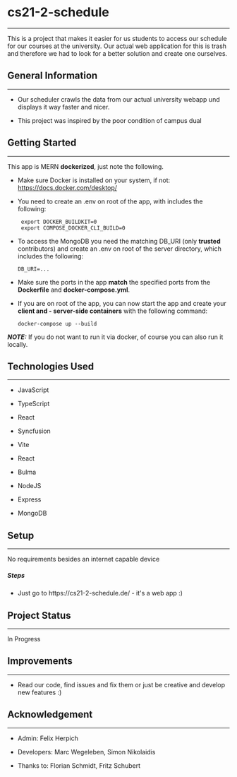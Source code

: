 <h1>cs21-2-schedule</h1>
<hr><p>This is a project that makes it easier for us students to access our schedule for our courses at the university. Our actual web application for this is trash and therefore we had to look for a better solution and create one ourselves.</p>
<h2>General Information</h2>
<hr><ul>
<li>Our scheduler crawls the data from our actual university webapp und displays it way faster and nicer.</li>
</ul><ul>
<li>This project was inspired by the poor condition of campus dual</li>
</ul>

## Getting Started

---
This app is MERN **dockerized**, just note the following.

- Make sure Docker is installed on your system, if not: https://docs.docker.com/desktop/

- You need to create an .env on root of the app, with includes the following:
     ```   
      export DOCKER_BUILDKIT=0
      export COMPOSE_DOCKER_CLI_BUILD=0
     ```     
- To access the MongoDB you need the matching DB_URI (only **trusted** contributors) and create an .env on root of the server directory, which includes the following:
     ```   
    DB_URI=...
     ```     
- Make sure the ports in the app **match** the specified ports from the **Dockerfile** and **docker-compose.yml**.

- If you are on root of the app, you can now start the app and create your **client and - server-side containers** with the following command:
     ```   
     docker-compose up --build
     ```     
**_NOTE:_** If you do not want to run it via docker, of course you can also run it locally.

<h2>Technologies Used</h2>
<hr><ul>
<li>JavaScript</li>
</ul><ul>
<li>TypeScript</li>
</ul><ul>
<li>React</li>
</ul><ul>
<li>Syncfusion</li>
</ul><ul>
<li>Vite</li>
</ul><ul>
<li>React</li>
</ul><ul>
<li>Bulma</li>
</ul><ul>
<li>NodeJS</li>
</ul><ul>
<li>Express</li>
</ul><ul>
<li>MongoDB</li>
</ul><h2>Setup</h2>
<hr><p>No requirements besides an internet capable device</p><h5>Steps</h5><ul>
<li>Just go to https://cs21-2-schedule.de/ - it's a web app :)</li>
</ul><h2>Project Status</h2>
<hr><p>In Progress</p><h2>Improvements</h2>
<hr><ul>
<li>Read our code, find issues and fix them or just be creative and develop new features :)</li>
</ul><h2>Acknowledgement</h2>
<hr><ul>
<li>Admin: Felix Herpich</li>
</ul><ul>
<li>Developers: Marc Wegeleben, Simon Nikolaidis</li>
</ul><ul>
<li>Thanks to: Florian Schmidt, Fritz Schubert</li>
</ul>
